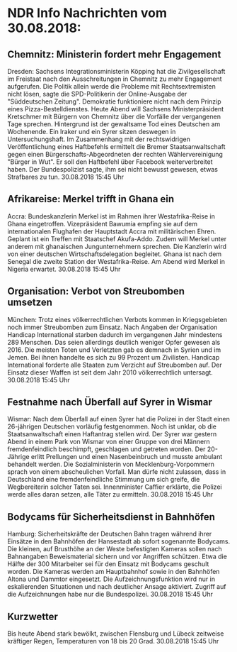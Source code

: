 # NDR Info Nachrichten vom 30.08.2018:


## Chemnitz: Ministerin fordert mehr Engagement
Dresden:     Sachsens Integrationsministerin Köpping hat die Zivilgesellschaft im Freistaat nach den Ausschreitungen in Chemnitz zu mehr Engagement aufgerufen. Die Politik allein werde die Probleme mit Rechtsextremisten nicht lösen, sagte die SPD-Politikerin der Online-Ausgabe der "Süddeutschen Zeitung". Demokratie funktioniere nicht nach dem Prinzip eines Pizza-Bestelldienstes. Heute Abend will Sachsens Ministerpräsident Kretschmer mit Bürgern von Chemnitz über die Vorfälle der vergangenen Tage sprechen. Hintergrund ist der gewaltsame Tod eines Deutschen am Wochenende. Ein Iraker und ein Syrer sitzen deswegen in Untersuchungshaft. Im Zusammenhang mit der rechtswidrigen Veröffentlichung eines Haftbefehls ermittelt die Bremer Staatsanwaltschaft gegen einen Bürgerschafts-Abgeordneten der rechten Wählervereinigung "Bürger in Wut". Er soll den Haftbefehl über Facebook weiterverbreitet haben. Der Bundespolizist sagte, ihm sei nicht bewusst gewesen, etwas Strafbares zu tun. 30.08.2018 15:45 Uhr 

## Afrikareise: Merkel trifft in Ghana ein
Accra:    Bundeskanzlerin Merkel ist im Rahmen ihrer Westafrika-Reise in Ghana eingetroffen. Vizepräsident Bawumia empfing sie auf dem internationalen Flughafen der Hauptstadt Accra mit militärischen Ehren. Geplant ist ein Treffen mit Staatschef Akufa-Addo. Zudem will Merkel unter anderem mit ghanaischen Jungunternehmern sprechen. Die Kanzlerin wird von einer deutschen Wirtschaftsdelegation begleitet. Ghana ist nach dem Senegal die zweite Station der Westafrika-Reise. Am Abend wird Merkel in Nigeria erwartet. 30.08.2018 15:45 Uhr 

## Organisation: Verbot von Streubomben umsetzen
München: Trotz eines völkerrechtlichen Verbots kommen in Kriegsgebieten noch immer Streubomben zum Einsatz. Nach Angaben der Organisation Handicap International starben dadurch im vergangenen Jahr mindestens 289 Menschen. Das seien allerdings deutlich weniger Opfer gewesen als 2016. Die meisten Toten und Verletzten gab es demnach in Syrien und im Jemen. Bei ihnen handelte es sich zu 99 Prozent um Zivilisten. Handicap International forderte alle Staaten zum Verzicht auf Streubomben auf. Der Einsatz dieser Waffen ist seit dem Jahr 2010 völkerrechtlich untersagt. 30.08.2018 15:45 Uhr 

## Festnahme nach Überfall auf Syrer in Wismar
Wismar: Nach dem Überfall auf einen Syrer hat die Polizei in der Stadt einen 26-jährigen Deutschen vorläufig festgenommen. Noch ist unklar, ob die Staatsanwaltschaft einen Haftantrag stellen wird. Der Syrer war gestern Abend in einem Park von Wismar von einer Gruppe von drei Männern fremdenfeindlich beschimpft, geschlagen und getreten worden. Der 20-Jährige erlitt Prellungen und einen Nasenbeinbruch und musste ambulant behandelt werden. Die Sozialministerin von Mecklenburg-Vorpommern sprach von einem abscheulichen Vorfall. Man dürfe nicht zulassen, dass in Deutschland eine fremdenfeindliche Stimmung um sich greife, die Wegbereiterin solcher Taten sei. Innenminister Caffier erklärte, die Polizei werde alles daran setzen, alle Täter zu ermitteln. 30.08.2018 15:45 Uhr 

## Bodycams für Sicherheitsdienst in Bahnhöfen
Hamburg: 			Sicherheitskräfte der Deutschen Bahn tragen während ihrer Einsätze in den Bahnhöfen der Hansestadt ab sofort sogenannte Bodycams. Die kleinen, auf Brusthöhe an der Weste befestigten Kameras sollen nach Bahnangaben Beweismaterial sichern und vor Angriffen schützen. Etwa die Hälfte der 300 Mitarbeiter sei für den Einsatz mit Bodycams geschult worden. Die Kameras werden am Hauptbahnhof sowie in den Bahnhöfen Altona und Dammtor eingesetzt. Die Aufzeichnungsfunktion wird nur in eskalierenden Situationen und nach deutlicher Ansage aktiviert. Zugriff auf die Aufzeichnungen habe nur die Bundespolizei. 30.08.2018 15:45 Uhr 

## Kurzwetter
Bis heute Abend stark bewölkt, zwischen Flensburg und Lübeck zeitweise kräftiger Regen, Temperaturen von 18 bis 20 Grad. 30.08.2018 15:45 Uhr 

